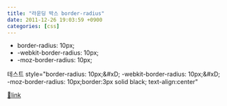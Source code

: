 ```yaml
---
title: "라운딩 박스 border-radius"
date: 2011-12-26 19:03:59 +0900
categories: [css]
---
```


- border-radius: 10px;
- -webkit-border-radius: 10px;
- -moz-border-radius: 10px;

  
테스트  &#xD;
style="border-radius: 10px;&amp;#xD;
-webkit-border-radius: 10px;&amp;#xD;
-moz-border-radius: 10px;border:3px solid black; text-align:center"


[🔗link](http://www.mins01.com/mh/tech/read/750)